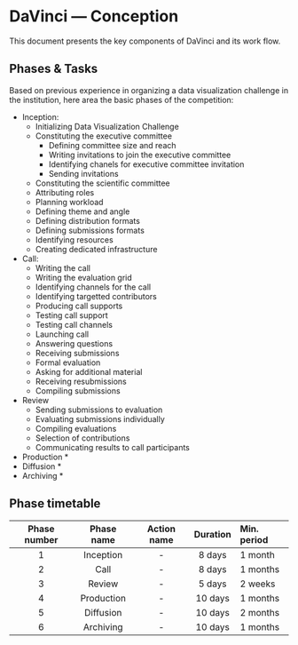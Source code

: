 # DaVinci — Conception
This document presents the key components of DaVinci and its work flow.

## Phases & Tasks
Based on previous experience in organizing a data visualization challenge in the institution, here area the basic phases of the competition:

* Inception: 
  * Initializing Data Visualization Challenge
  * Constituting the executive committee
    * Defining committee size and reach
    * Writing invitations to join the executive committee
	* Identifying chanels for executive committee invitation
	* Sending invitations 
  * Constituting the scientific committee
  * Attributing roles
  * Planning workload
  * Defining theme and angle
  * Defining distribution formats
  * Defining submissions formats
  * Identifying resources
  * Creating dedicated infrastructure
* Call:
  * Writing the call
  * Writing the evaluation grid
  * Identifying channels for the call
  * Identifying targetted contributors
  * Producing call supports
  * Testing call support
  * Testing call channels
  * Launching call
  * Answering questions
  * Receiving submissions
  * Formal evaluation
  * Asking for additional material
  * Receiving resubmissions
  * Compiling submissions
* Review
  * Sending submissions to evaluation
  * Evaluating submissions individually
  * Compiling evaluations
  * Selection of contributions
  * Communicating results to call participants
* Production
  * 
* Diffusion
  * 
* Archiving
  *
  

## Phase timetable

| Phase number | Phase name  | Action name   | Duration | Min. period  |
|:------------:|:-----------:|:-------------:|:--------:|:-------------|
| 1            | Inception   | -             | 8 days   | 1 month      |
| 2            | Call        | -             | 8 days   | 1 months     |
| 3            | Review      | -             | 5 days   | 2 weeks      |
| 4            | Production  | -             | 10 days  | 1 months     |
| 5            | Diffusion   | -             | 10 days  | 2 months     |
| 6            | Archiving   | -             | 10 days  | 1 months     |


